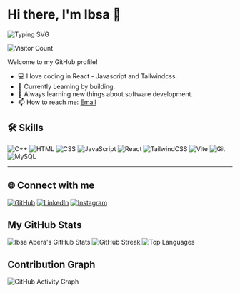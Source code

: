 # Hi there, I'm Ibsa 👋
![Typing SVG](https://readme-typing-svg.demolab.com?font=Fira+Code&weight=700&pause=1000&color=1E90FF&center=true&vCenter=true&width=435&lines=Frontend+Developer...)

![Visitor Count](https://komarev.com/ghpvc/?username=ibsa-a1&color=blue)

Welcome to my GitHub profile!

- 💻 I love coding in React - Javascript and Tailwindcss.
- 🚀 Currently Learning by building.
- 🌱 Always learning new things about software development.
- 📫 How to reach me: [Email](mailto:ibsaabera712@gmail.com)


## 🛠️ Skills

![C++](https://img.shields.io/badge/C++-00599C?style=for-the-badge&logo=c%2b%2b&logoColor=white)
![HTML](https://img.shields.io/badge/HTML5-E34F26?style=for-the-badge&logo=html5&logoColor=white)
![CSS](https://img.shields.io/badge/CSS3-1572B6?style=for-the-badge&logo=css3&logoColor=white)
![JavaScript](https://img.shields.io/badge/JavaScript-F7DF1E?style=for-the-badge&logo=javascript&logoColor=black)
![React](https://img.shields.io/badge/React-20232A?style=for-the-badge&logo=react&logoColor=61DAFB)
![TailwindCSS](https://img.shields.io/badge/TailwindCSS-38B2AC?style=for-the-badge&logo=tailwind-css&logoColor=white)
![Vite](https://img.shields.io/badge/Vite-646CFF?style=for-the-badge&logo=vite&logoColor=white)
![Git](https://img.shields.io/badge/Git-F05032?style=for-the-badge&logo=git&logoColor=white)
![MySQL](https://img.shields.io/badge/MySQL-4479A1?style=for-the-badge&logo=mysql&logoColor=white)

---

## 🌐 Connect with me

[![GitHub](https://img.shields.io/badge/GitHub-181717?style=for-the-badge&logo=github&logoColor=white)](https://github.com/ibsa-a1)
[![LinkedIn](https://img.shields.io/badge/LinkedIn-0077B5?style=for-the-badge&logo=linkedin&logoColor=white)]([https://www.linkedin.com/in/YOUR_LINKEDIN_USERNAME](https://www.linkedin.com/in/ibsa-abera-37b6a2333/))
[![Instagram](https://img.shields.io/badge/Instagram-E4405F?style=for-the-badge&logo=instagram&logoColor=white)](https://instagram.com/ibsa_a1)

## My GitHub Stats

![Ibsa Abera's GitHub Stats](https://github-readme-stats.vercel.app/api?username=ibsa-a1&show_icons=true&theme=radical)
![GitHub Streak](https://streak-stats.demolab.com?user=ibsa-a1&theme=radical)
![Top Languages](https://github-readme-stats.vercel.app/api/top-langs/?username=ibsa-a1&layout=compact&theme=radical)

## Contribution Graph
![GitHub Activity Graph](https://github-readme-activity-graph.vercel.app/graph?username=ibsa-a1&theme=react-dark)
